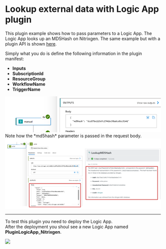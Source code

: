 # Lookup external data with Logic App plugin

This plugin example shows how to pass parameters to a Logic App. The Logic App looks up an MD5Hash on Nitrixgen. The same example but with a plugin API is shown [here](https://github.com/mariocuomo/Experimenting-With-Security-Copilot/tree/main/skilling%20series/Day%202%20-%20API/NoAuth_API).

Simply what you do is define the following information in the plugin manifest:

- **Inputs**
- **SubscriptionId**
- **ResourceGroup**
- **WorkflowName**
- **TriggerName**

<div align="center">
  <img src="https://github.com/mariocuomo/Experimenting-With-Security-Copilot/blob/main/img/logicapp_nitrixgen.png" width="800"> </img>
</div>
Note how the *md5hash* parameter is passed in the request body.

<div align="center">
  <img src="https://github.com/mariocuomo/Experimenting-With-Security-Copilot/blob/main/img/logicapp_nitrixgenskill.png" width="800"> </img>
</div>

---

To test this plugin you need to deploy the Logic App. <br>
After the deployment you shoul see a new Logic App named **PluginLogicApp_Nitrixgen**.

<a href="https://portal.azure.com/#create/Microsoft.Template/uri/https%3A%2F%2Fraw.githubusercontent.com%2Fmariocuomo%2FExperimenting-With-Security-Copilot%2Frefs%2Fheads%2Fmain%2Fskilling%20series%2FDay%203%20-%20GPT%20and%20LogicApp%2FEmailStandard_LogicApp%2Fdeployment.json" target="_blank">
<img src="https://aka.ms/deploytoazurebutton"/>
</a>
